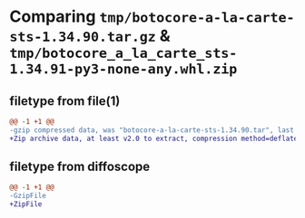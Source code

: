 # Comparing `tmp/botocore-a-la-carte-sts-1.34.90.tar.gz` & `tmp/botocore_a_la_carte_sts-1.34.91-py3-none-any.whl.zip`

## filetype from file(1)

```diff
@@ -1 +1 @@
-gzip compressed data, was "botocore-a-la-carte-sts-1.34.90.tar", last modified: Wed Apr 24 01:02:27 2024, max compression
+Zip archive data, at least v2.0 to extract, compression method=deflate
```

## filetype from diffoscope

```diff
@@ -1 +1 @@
-GzipFile
+ZipFile
```

